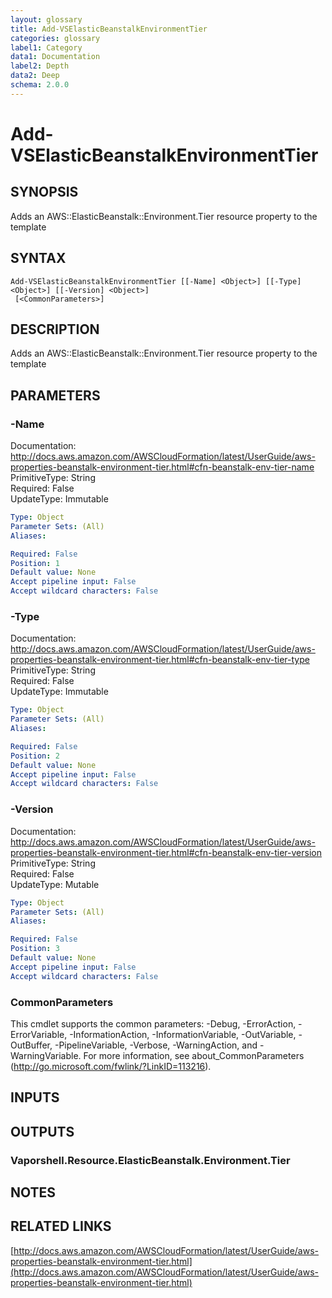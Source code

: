 ```yaml
---
layout: glossary
title: Add-VSElasticBeanstalkEnvironmentTier
categories: glossary
label1: Category
data1: Documentation
label2: Depth
data2: Deep
schema: 2.0.0
---
```


# Add-VSElasticBeanstalkEnvironmentTier

## SYNOPSIS
Adds an AWS::ElasticBeanstalk::Environment.Tier resource property to the template

## SYNTAX

```
Add-VSElasticBeanstalkEnvironmentTier [[-Name] <Object>] [[-Type] <Object>] [[-Version] <Object>]
 [<CommonParameters>]
```

## DESCRIPTION
Adds an AWS::ElasticBeanstalk::Environment.Tier resource property to the template

## PARAMETERS

### -Name
Documentation: http://docs.aws.amazon.com/AWSCloudFormation/latest/UserGuide/aws-properties-beanstalk-environment-tier.html#cfn-beanstalk-env-tier-name    
PrimitiveType: String    
Required: False    
UpdateType: Immutable

```yaml
Type: Object
Parameter Sets: (All)
Aliases:

Required: False
Position: 1
Default value: None
Accept pipeline input: False
Accept wildcard characters: False
```

### -Type
Documentation: http://docs.aws.amazon.com/AWSCloudFormation/latest/UserGuide/aws-properties-beanstalk-environment-tier.html#cfn-beanstalk-env-tier-type    
PrimitiveType: String    
Required: False    
UpdateType: Immutable

```yaml
Type: Object
Parameter Sets: (All)
Aliases:

Required: False
Position: 2
Default value: None
Accept pipeline input: False
Accept wildcard characters: False
```

### -Version
Documentation: http://docs.aws.amazon.com/AWSCloudFormation/latest/UserGuide/aws-properties-beanstalk-environment-tier.html#cfn-beanstalk-env-tier-version    
PrimitiveType: String    
Required: False    
UpdateType: Mutable

```yaml
Type: Object
Parameter Sets: (All)
Aliases:

Required: False
Position: 3
Default value: None
Accept pipeline input: False
Accept wildcard characters: False
```

### CommonParameters
This cmdlet supports the common parameters: -Debug, -ErrorAction, -ErrorVariable, -InformationAction, -InformationVariable, -OutVariable, -OutBuffer, -PipelineVariable, -Verbose, -WarningAction, and -WarningVariable.
For more information, see about_CommonParameters (http://go.microsoft.com/fwlink/?LinkID=113216).

## INPUTS

## OUTPUTS

### Vaporshell.Resource.ElasticBeanstalk.Environment.Tier

## NOTES

## RELATED LINKS

[http://docs.aws.amazon.com/AWSCloudFormation/latest/UserGuide/aws-properties-beanstalk-environment-tier.html](http://docs.aws.amazon.com/AWSCloudFormation/latest/UserGuide/aws-properties-beanstalk-environment-tier.html)

